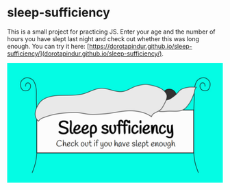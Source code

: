 # sleep-sufficiency
This is a small project for practicing JS. 
Enter your age and the number of hours you have slept last night and check out whether this was long enough.
You can try it here: [https://dorotapindur.github.io/sleep-sufficiency/](dorotapindur.github.io/sleep-sufficiency/).

![logo](./sleep-og.jpg)